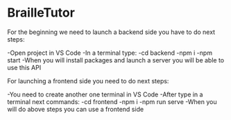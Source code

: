 # BrailleTutor
For the beginning we need to launch a backend side you have to do next steps:

-Open project in VS Code
-In a terminal type:
  -cd backend
  -npm i
  -npm start
-When you will install packages and launch a server you will be able to use this API

For launching a frontend side you need to do next steps:

-You need to create another one terminal in VS Code
-After type in a terminal next commands:
  -cd frontend
  -npm i
  -npm run serve
-When you will do above steps you can use a frontend side
